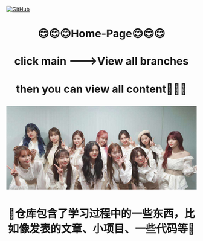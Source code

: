 <p align="left">
  <a href [https://github.com/XianYang2547/Home-Page]">
  <img src="https://img.shields.io/badge/Author-@XianYang-000000.svg?logo=GitHub" alt="GitHub"></a>

# <p align="center">:blush::blush::blush:Home-Page:blush::blush::blush:</p>
# <p align="center">click main --->View all branches
# <p align="center">then you can view all content💨💨💨</p>
                    

![image](img/girls.jpg)

# <p align="center">🍄仓库包含了学习过程中的一些东西，比如像发表的文章、小项目、一些代码等🍄</p>
